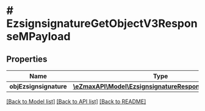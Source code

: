 # # EzsignsignatureGetObjectV3ResponseMPayload

## Properties

Name | Type | Description | Notes
------------ | ------------- | ------------- | -------------
**objEzsignsignature** | [**\eZmaxAPI\Model\EzsignsignatureResponseCompoundV3**](EzsignsignatureResponseCompoundV3.md) |  |

[[Back to Model list]](../../README.md#models) [[Back to API list]](../../README.md#endpoints) [[Back to README]](../../README.md)
